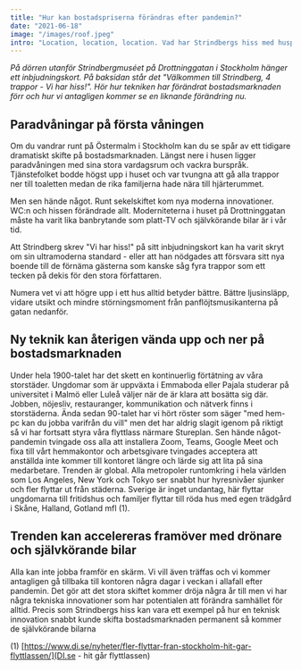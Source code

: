 ```yaml
---
title: "Hur kan bostadspriserna förändras efter pandemin?"
date: "2021-06-18"
image: "/images/roof.jpeg"
intro: "Location, location, location. Vad har Strindbergs hiss med huspriser att göra?"
---
```


_På dörren utanför Strindbergmuséet på Drottninggatan i Stockholm hänger ett inbjudningskort. På baksidan står det "Välkommen till Strindberg, 4 trappor - Vi har hiss!". Hör hur tekniken har förändrat bostadsmarknaden förr och hur vi antagligen kommer se en liknande förändring nu._

## Paradvåningar på första våningen

Om du vandrar runt på Östermalm i Stockholm kan du se spår av ett tidigare dramatiskt skifte på bostadsmarknaden. Längst nere i husen ligger paradvåningen med sina stora vardagsrum och vackra burspråk. Tjänstefolket bodde högst upp i huset och var tvungna att gå alla trappor ner till toaletten medan de rika familjerna hade nära till hjärterummet.

Men sen hände något. Runt sekelskiftet kom nya moderna innovationer. WC:n och hissen förändrade allt. Moderniteterna i huset på Drottninggatan måste ha varit lika banbrytande som platt-TV och självkörande bilar är i vår tid.

Att Strindberg skrev "Vi har hiss!" på sitt inbjudningskort kan ha varit skryt om sin ultramoderna standard - eller att han nödgades att försvara sitt nya boende till de förnäma gästerna som kanske såg fyra trappor som ett tecken på dekis för den stora författaren.

Numera vet vi att högre upp i ett hus alltid betyder bättre. Bättre ljusinsläpp, vidare utsikt och mindre störningsmoment från panflöjtsmusikanterna på gatan nedanför.

## Ny teknik kan återigen vända upp och ner på bostadsmarknaden

Under hela 1900-talet har det skett en kontinuerlig förtätning av våra storstäder. Ungdomar som är uppväxta i Emmaboda eller Pajala studerar på universitet i Malmö eller Luleå väljer när de är klara att bosätta sig där. Jobben, nöjesliv, restauranger, kommunikation och nätverk finns i storstäderna. Ända sedan 90-talet har vi hört röster som säger "med hem-pc kan du jobba varifrån du vill" men det har aldrig slagit igenom på riktigt så vi har fortsatt styra våra flyttlass närmare Stureplan. Sen hände något- pandemin tvingade oss alla att installera Zoom, Teams, Google Meet och fixa till vårt hemmakontor och arbetsgivare tvingades acceptera att anställda inte kommer till kontoret längre och lärde sig att lita på sina medarbetare. Trenden är global. Alla metropoler runtomkring i hela världen som Los Angeles, New York och Tokyo ser snabbt hur hyresnivåer sjunker och fler flyttar ut från städerna. Sverige är inget undantag, här flyttar ungdomarna till fritidshus och familjer flyttar till röda hus med egen trädgård i Skåne, Halland, Gotland mfl (1).

## Trenden kan accelereras framöver med drönare och självkörande bilar

Alla kan inte jobba framför en skärm. Vi vill även träffas och vi kommer antagligen gå tillbaka till kontoren några dagar i veckan i allafall efter pandemin. Det gör att det stora skiftet kommer dröja några år till men vi har några tekniska innovationer som har potentialen att förändra samhället för alltid. Precis som Strindbergs hiss kan vara ett exempel på hur en teknisk innovation snabbt kunde skifta bostadsmarknaden permanent så kommer de självkörande bilarna

(1) [https://www.di.se/nyheter/fler-flyttar-fran-stockholm-hit-gar-flyttlassen/](DI.se - hit går flyttlassen)

